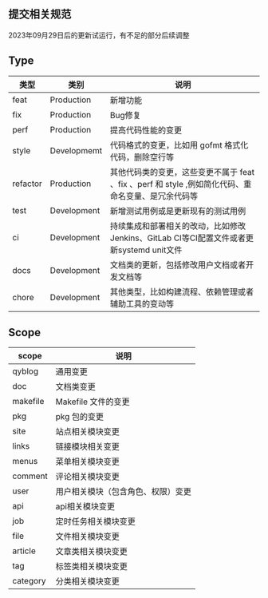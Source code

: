 ## 提交相关规范
2023年09月29日后的更新试运行，有不足的部分后续调整
## Type

| 类型 | 类别 | 说明 |
| --- | --- | --- |
| feat| Production | 新增功能 |
| fix | Production | Bug修复 |
| perf | Production | 提高代码性能的变更 |
| style | Developmemt | 代码格式的变更，比如用 gofmt 格式化代码，删除空行等 |
| refactor | Production | 其他代码类的变更，这些变更不属于 feat 、fix 、perf 和 style ,例如简化代码、重命名变量、是冗余代码等 |
| test | Development | 新增测试用例或是更新现有的测试用例 |
| ci | Development | 持续集成和部署相关的改动，比如修改 Jenkins、GitLab CI等CI配置文件或者更新systemd unit文件 |
| docs | Development | 文档类的更新，包括修改用户文档或者开发文档等 |
| chore | Development | 其他类型，比如构建流程、依赖管理或者辅助工具的变动等 |

## Scope

| scope | 说明                |
|------|-------------------|
| qyblog | 通用变更              |
| doc | 文档类变更             |
| makefile | Makefile 文件的变更    |
| pkg | pkg 包的变更          |
| site | 站点相关模块变更          |
| links| 链接模块相关变更          |
| menus | 菜单相关模块变更          |
| comment | 评论相关模块变更          |
| user | 用户相关模块（包含角色、权限）变更 |
| api | api相关模块变更         |
| job | 定时任务相关模块变更        |
| file | 文件相关模块变更          |
| article | 文章类相关模块变更         |
| tag | 标签类相关模块变更 |
| category | 分类相关模块变更|



